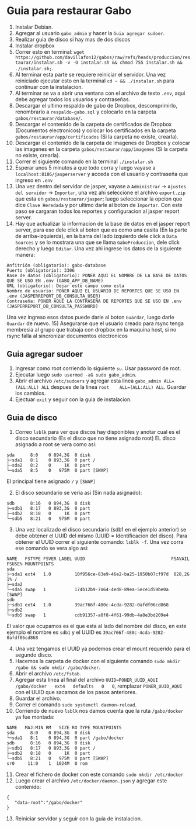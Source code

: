 # Guia para restaurar Gabo

1) Instalar Debian.
2) Agregar al usuario `gabo_admin` y hacer la `Guia agregar sudoer`.
3) Realizar guia de disco si hay mas de dos discos
4) Instalar dropbox
5) Correr esto en terminal: `wget https://github.com/davillafon12/gabos/raw/refs/heads/produccion/restaurar/instalar.sh -v -O instalar.sh && chmod 755 instalar.sh && ./instalar.sh;`.
6) Al terminar esta parte se requiere reiniciar el servidor. Una vez reiniciado ejecutar esto en la terminal `cd ~ && ./instalar.sh` para continuar con la instalacion.
7) Al terminar se va a abrir una ventana con el archivo de texto `.env`, aqui debe agregar todos los usuarios y contraseñas.
8) Descargar el ultimo respaldo de gabo de Dropbox, descomprimirlo, renombrarlo a `respaldo-gabo.sql` y colocarlo en la carpeta `gabos/restaurar/database/`.
9) Descargar el contenido de la carpeta de certificados de Dropbox (Documentos electronicos) y colocar los certificados en la carpeta `gabos/restaurar/app/certificados` (Si la carpeta no existe, crearla).
10) Descargar el contenido de la carpeta de imagenes de Dropbox y colocar las imagenes en la carpeta `gabos/restaurar/app/imagenes` (Si la carpeta no existe, crearla).
11) Correr el siguiente comando en la terminal `./instalar.sh`
12) Esperar unos 5 minutos a que todo corra y luego vayase a `localhost:8186/jasperserver` y acceda con el usuario y contraseña que ingreso en `.env`
13) Una vez dentro del servidor de jasper, vayase a `Administrar` -> `Ajustes del servidor` -> `Importar`, una vez ahi seleccione el archivo `export.zip` que esta en `gabos/restaurar/jasper`; luego seleccionar la opcion que dice `Clave Heredada` y por ultimo darle al boton de `Importar`. Con este paso se cargaran todos los reportes y configuracion al jasper report server.
14) Hay que actualizar la informacion de la base de datos en el jasper report server, para eso dele click al boton que es como una casita (En la parte de arriba-izquierda), en la barra del lado izquierdo dele click a `Data Sources` y se lo mostrara una que se llama `GaboProduccion`, dele click derecho y luego `Editar`. Una vez ahi ingrese los datos de la siguiente manera:
```
Anfitrión (obligatorio): gabo-database
Puerto (obligatorio): 3306
Base de datos (obligatorio): PONER AQUI EL NOMBRE DE LA BASE DE DATOS QUE SE USO EN .env (GABO_APP_DB_NAME)
URL (obligatorio): Dejar este campo como esta
Nombre de usuario: PONER AQUI EL USUARIO DE REPORTES QUE SE USO EN .env (JASPERREPORT_DB_CONSULTA_USER)
Contraseña: PONER AQUI LA CONTRASEÑA DE REPORTES QUE SE USO EN .env (JASPERREPORT_DB_CONSULTA_PASSWORD)
```
Una vez ingreso esos datos puede darle al boton `Guardar`, luego darle `Guardar` de nuevo.
15) Asegurarse que el usuario creado para rsync tenga membresia al grupo que trabaja con dropbox en la maquina host, si no rsync falla al sincronizar documentos electronicos

## Guia agregar sudoer
1) Ingresar como root corriendo lo siguiente `su`. Usar password de root.
2) Ejecutar luego `sudo usermod -aG sudo gabo_admin`.
3) Abrir el archivo `/etc/sudoers` y agregar esta linea `gabo_admin ALL=(ALL:ALL) ALL` despues de la linea `root    ALL=(ALL:ALL) ALL`. Guardar los cambios.
4) Ejectuar `exit` y seguir con la guia de instalacion.

## Guia de disco
1) Correo `lsblk` para ver que discos hay disponibles y anotar cual es el disco secundario (Es el disco que no tiene asignado root) EL disco asignado a root se vera como asi: 
```NAME   MAJ:MIN RM   SIZE RO TYPE MOUNTPOINTS
sda      8:0    0 894,3G  0 disk 
├─sda1   8:1    0 893,3G  0 part /
├─sda2   8:2    0     1K  0 part 
└─sda5   8:5    0   975M  0 part [SWAP]
```
El principal tiene asignado `/` y `[SWAP]`

2) El disco secundario se veria asi (Sin nada asignado):
```
sdb      8:16   0 894,3G  0 disk 
├─sdb1   8:17   0 893,3G  0 part 
├─sdb2   8:18   0     1K  0 part 
└─sdb5   8:21   0   975M  0 part 
```
3) Una vez localizado el disco secundario (sdb1 en el ejemplo anterior) se debe obtener el UUID del mismo (UUID = Identificacion del disco). Para obtener el UUID correr el siguiente comando: `lsblk -f`. Una vez corra ese comando se vera algo asi:
```
NAME   FSTYPE FSVER LABEL UUID                                 FSAVAIL FSUSE% MOUNTPOINTS
sda                                                                           
├─sda1 ext4   1.0         10f956ce-83e9-46e2-ba25-1950b07cf97d  828,2G     1% /
├─sda2                                                                        
└─sda5 swap   1           174b12b9-7a64-4ed8-89ea-5ece1d59be0a                [SWAP]
sdb                                                                           
├─sdb1 ext4   1.0         39ac766f-480c-4cda-9282-0afdf06cd868            
├─sdb2                                                                        
└─sdb5 swap   1           cdb91357-a8f8-4f61-99db-4a8e3bd209e4  
```
El valor que ocupamos es el que esta al lado del nombre del disco, en este ejemplo el nombre es `sdb1` y el UUID es `39ac766f-480c-4cda-9282-0afdf06cd868`

4) Una vez tengamos el UUID ya podemos crear el mount requerido para el segundo disco. 
5) Hacemos la carpeta de docker con el siguiente comando `sudo mkdir /gabo && sudo mkdir /gabo/docker`.
6) Abrir el archivo `/etc/fstab`.
7) Agregar esta linea al final del archivo `UUID=PONER_UUID_AQUI   /gabo/docker   ext4   defaults   0   0`, remplazar `PONER_UUID_AQUI` con el UUID que sacamos de los pasos anteriores.
8) Guardar el archivo.
9) Correr el comando `sudo systemctl daemon-reload`.
10) Corriendo de nuevo `lsblk` nos damos cuenta que la ruta `/gabo/docker` ya fue montada:
```
NAME   MAJ:MIN RM   SIZE RO TYPE MOUNTPOINTS
sda      8:0    0 894,3G  0 disk 
└─sda1   8:1    0 894,3G  0 part /gabo/docker
sdb      8:16   0 894,3G  0 disk 
├─sdb1   8:17   0 893,3G  0 part /
├─sdb2   8:18   0     1K  0 part 
└─sdb5   8:21   0   975M  0 part [SWAP]
sr0     11:0    1  1024M  0 rom  
```
11) Crear el fichero de docker con este comando `sudo mkdir /etc/docker`
12) Luego crear el archivo `/etc/docker/daemon.json` y agregar este contenido:
```
{ 
   "data-root":"/gabo/docker" 
}
```
13) Reiniciar servidor y seguir con la guia de instalacion.
